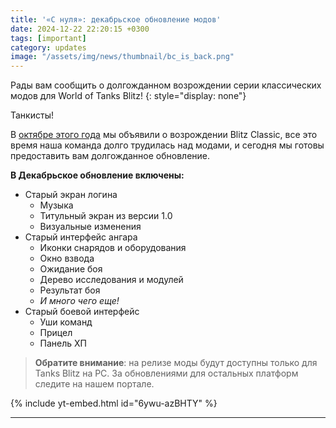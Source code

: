 ```yaml
---
title: '«С нуля»: декабрьское обновление модов'
date: 2024-12-22 22:20:15 +0300
tags: [important]
category: updates
image: "/assets/img/news/thumbnail/bc_is_back.png"
---
```


Рады вам сообщить о долгожданном возрождении серии классических модов для World of Tanks Blitz!
{: style="display: none"}

Танкисты!

В [октябре этого года](https://www.youtube.com/watch?v=OMU3C5f6hQ8) мы объявили о возрождении Blitz Classic, все это время наша команда долго трудилась над модами, и сегодня мы готовы предоставить вам долгожданное обновление.

**В Декабрьское обновление включены:**
- Старый экран логина
    - Музыка
    - Титульный экран из версии 1.0
    - Визуальные изменения
- Cтарый интерфейс ангара
    - Иконки снарядов и оборудования
    - Окно взвода
    - Ожидание боя
    - Дерево исследования и модулей
    - Результат боя
    - *И много чего еще!*
- Старый боевой интерфейс
    - Уши команд
    - Прицел
    - Панель ХП

> **Обратите внимание**: на релизе моды будут доступны только для Tanks Blitz на PC. За обновлениями для остальных платформ следите на нашем портале.

{% include yt-embed.html id="6ywu-azBHTY" %}

---